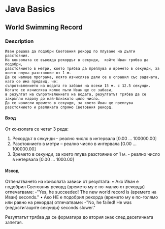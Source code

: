 # Java Basics

## World Swimming Record

### Description
    Иван решава да подобри Световния рекорд по плуване на дълги разстояния.
    На конзолата се въвежда рекордът в секунди,  който Иван трябва да подобри, 
    разстоянието в метри, което трябва да преплува и времето в секунди, за което плува разстояние от 1 м.
    Да се напише програма, която изчислява дали се е справил със задачата, като се има предвид, че:
    съпротивлението на водата го забавя на всеки 15 м. с 12.5 секунди. Когато се изчислява колко пъти Иван ще се забави,
    в резултат на съпротивлението на водата, резултатът трябва да се закръгли надолу до най-близкото цяло число. 
    Да се изчисли времето в секунди, за което Иван ще преплува разстоянието и разликата спрямо Световния рекорд. 

#### Вход
От конзолата се четат 3 реда: 
1.	Рекордът в секунди – реално число в интервала [0.00 … 100000.00] 
2.	Разстоянието в метри – реално число в интервала [0.00 … 100000.00] 
3.	Времето в секунди, за което плува разстояние от 1 м. - реално число в интервала [0.00 … 1000.00]

#### Изход
Отпечатването на конзолата зависи от резултата: 
•	Ако Иван е подобрил Световния рекорд (времето му е по-малко от рекорда) отпечатваме: 
    -"Yes, he succeeded! The new world record is {времето на Иван} seconds." 
•	Ако НЕ е подобрил рекорда (времето му е по-голямо или равно на рекорда) отпечатваме:
    -"No, he failed! He was {недостигащите секунди} seconds slower." 

Резултатът трябва да се форматира до втория знак след десетичната запетая.